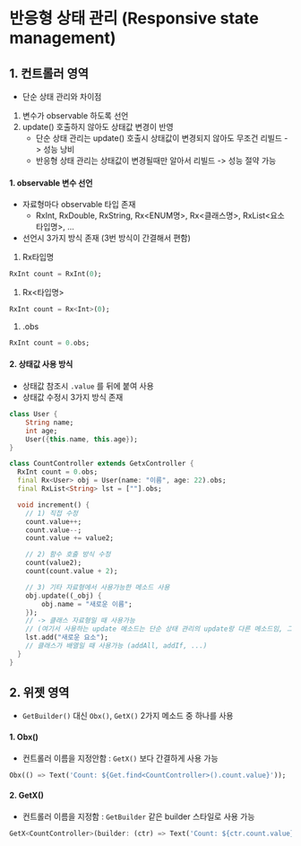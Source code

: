 # 반응형 상태 관리 (Responsive state management)

## 1. 컨트롤러 영역

- 단순 상태 관리와 차이점
1. 변수가 observable 하도록 선언
2. update() 호출하지 않아도 상태값 변경이 반영
   - 단순 상태 관리는 update() 호출시 상태값이 변경되지 않아도 무조건 리빌드 -> 성능 낭비
   - 반응형 상태 관리는 상태값이 변경될때만 알아서 리빌드 -> 성능 절약 가능


#### 1. observable 변수 선언

- 자료형마다 observable 타입 존재
  - RxInt, RxDouble, RxString, Rx<ENUM명>, Rx<클래스명>, RxList<요소타입명>, ...
- 선언시 3가지 방식 존재 (3번 방식이 간결해서 편함)

1. Rx타입명
```dart
RxInt count = RxInt(0);
```
1. Rx<타입명>
```dart
RxInt count = Rx<Int>(0);
```
1. .obs
```dart
RxInt count = 0.obs;
```

#### 2. 상태값 사용 방식

- 상태값 참조시 `.value` 를 뒤에 붙여 사용
- 상태값 수정시 3가지 방식 존재

```dart
class User {
    String name;
    int age;
    User({this.name, this.age});
}

class CountController extends GetxController {
  RxInt count = 0.obs;
  final Rx<User> obj = User(name: "이름", age: 22).obs;
  final RxList<String> lst = [""].obs;

  void increment() {
    // 1) 직접 수정
    count.value++;
    count.value--;
    count.value += value2;

    // 2) 함수 호출 방식 수정
    count(value2);
    count(count.value + 2);

    // 3) 기타 자료형에서 사용가능한 메소드 사용
    obj.update((_obj) {
        obj.name = "새로운 이름";
    });     
    // -> 클래스 자료형일 때 사용가능
    // (여기서 사용하는 update 메소드는 단순 상태 관리의 update랑 다른 메소드임, 그냥 객체 일부 속성만 수정하는 메소드)
    lst.add("새로운 요소"); 
    // 클래스가 배열일 때 사용가능 (addAll, addIf, ...)
  }
}
```

## 2. 위젯 영역

- `GetBuilder()` 대신 `Obx()`, `GetX()` 2가지 메소드 중 하나를 사용

#### 1. Obx()

- 컨트롤러 이름을 지정안함 : `GetX()` 보다 간결하게 사용 가능
```dart
Obx(() => Text('Count: ${Get.find<CountController>().count.value}'));
```

#### 2. GetX()

- 컨트롤러 이름을 지정함 : `GetBuilder` 같은 builder 스타일로 사용 가능
```dart
GetX<CountController>(builder: (ctr) => Text('Count: ${ctr.count.value}'));
```


